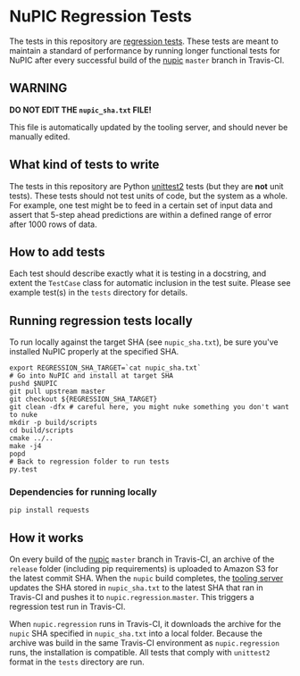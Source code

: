 # NuPIC Regression Tests

The tests in this repository are [regression tests](http://en.wikipedia.org/wiki/Regression_testing). These tests are meant to maintain a standard of performance by running longer functional tests for NuPIC after every successful build of the [nupic](https://github.com/numenta/nupic) `master` branch in Travis-CI.

## WARNING

**DO NOT EDIT THE `nupic_sha.txt` FILE!**

This file is automatically updated by the tooling server, and should never be manually edited.

## What kind of tests to write

The tests in this repository are Python [unittest2](https://pypi.python.org/pypi/unittest2) tests (but they are **not** unit tests). These tests should not test units of code, but the system as a whole. For example, one test might be to feed in a certain set of input data and assert that 5-step ahead predictions are within a defined range of error after 1000 rows of data.

## How to add tests

Each test should describe exactly what it is testing in a docstring, and extent the `TestCase` class for automatic inclusion in the test suite. Please see example test(s) in the `tests` directory for details.

## Running regression tests locally

To run locally against the target SHA (see `nupic_sha.txt`), be sure you've installed NuPIC properly at the specified SHA.

    export REGRESSION_SHA_TARGET=`cat nupic_sha.txt`
    # Go into NuPIC and install at target SHA
    pushd $NUPIC
    git pull upstream master
    git checkout ${REGRESSION_SHA_TARGET}
    git clean -dfx # careful here, you might nuke something you don't want to nuke
    mkdir -p build/scripts
    cd build/scripts
    cmake ../..
    make -j4
    popd
    # Back to regression folder to run tests
    py.test

### Dependencies for running locally

    pip install requests

## How it works

On every build of the [nupic](https://github.com/numenta/nupic) `master` branch in Travis-CI, an archive of the `release` folder (including pip requirements) is uploaded to Amazon S3 for the latest commit SHA. When the `nupic` build completes, the [tooling server](https://github.com/numenta/nupic.tools) updates the SHA stored in `nupic_sha.txt` to the latest SHA that ran in Travis-CI and pushes it to `nupic.regression`.`master`. This triggers a regression test run in Travis-CI.

When `nupic.regression` runs in Travis-CI, it downloads the archive for the `nupic` SHA specified in `nupic_sha.txt` into a local folder. Because the archive was build in the same Travis-CI environment as `nupic.regression` runs, the installation is compatible. All tests that comply with `unittest2` format in the `tests` directory are run.

